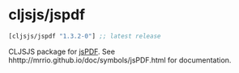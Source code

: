 # cljsjs/jspdf

[](dependency)
```clojure
[cljsjs/jspdf "1.3.2-0"] ;; latest release
```
[](/dependency)

CLJSJS package for [jsPDF](https://parall.ax/products/jspdf). See hhttp://mrrio.github.io/doc/symbols/jsPDF.html for documentation.
